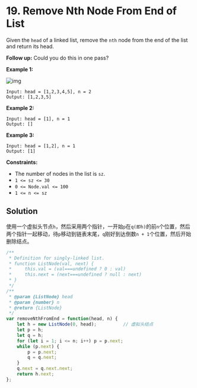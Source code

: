 # 19. Remove Nth Node From End of List

Given the `head` of a linked list, remove the `nth` node from the end of the list and return its head.

**Follow up:** Could you do this in one pass?

**Example 1:**

![img](https://assets.leetcode.com/uploads/2020/10/03/remove_ex1.jpg)

```
Input: head = [1,2,3,4,5], n = 2
Output: [1,2,3,5]
```

**Example 2:**

```
Input: head = [1], n = 1
Output: []
```

**Example 3:**

```
Input: head = [1,2], n = 1
Output: [1]
```

**Constraints:**

- The number of nodes in the list is `sz`.
- `1 <= sz <= 30`
- `0 <= Node.val <= 100`
- `1 <= n <= sz`

## Solution

使用一个虚拟头节点`h`，然后采用两个指针，一开始`p`在`q(即h)`的前`n`个位置，然后两个指针一起移动，待`p`移动到链表末尾，`q`刚好到达倒数`n + 1`个位置，然后开始删除结点。

```js
/**
 * Definition for singly-linked list.
 * function ListNode(val, next) {
 *     this.val = (val===undefined ? 0 : val)
 *     this.next = (next===undefined ? null : next)
 * }
 */
/**
 * @param {ListNode} head
 * @param {number} n
 * @return {ListNode}
 */
var removeNthFromEnd = function(head, n) {
    let h = new ListNode(0, head);          // 虚拟头结点
    let p = h;
    let q = h;
    for (let i = 1; i <= n; i++) p = p.next;
    while (p.next) {
        p = p.next;
        q = q.next;
    }
    q.next = q.next.next;
    return h.next;
};
```

